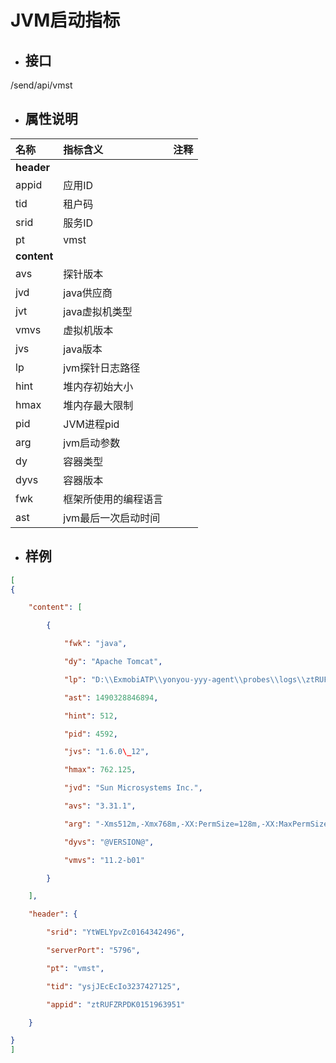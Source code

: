 # JVM启动指标

* ## 接口

/send/api/vmst

* ## 属性说明

| **名称** | **指标含义** | **注释** |
| :--- | :--- | :--- |
| **header** |  |  |
| appid | 应用ID |  |
| tid | 租户码 |  |
| srid | 服务ID |  |
| pt | vmst |  |
| **content** |  |  |
| avs | 探针版本 |  |
| jvd | java供应商 |  |
| jvt | java虚拟机类型 |  |
| vmvs | 虚拟机版本 |  |
| jvs | java版本 |  |
| lp | jvm探针日志路径 |  |
| hint | 堆内存初始大小 |  |
| hmax | 堆内存最大限制 |  |
| pid | JVM进程pid |  |
| arg | jvm启动参数 |  |
| dy | 容器类型 |  |
| dyvs | 容器版本 |  |
| fwk | 框架所使用的编程语言 |  |
| ast | jvm最后一次启动时间 |  |

* ## 样例

```json
[
{

    "content": [

        {

            "fwk": "java",

            "dy": "Apache Tomcat",

            "lp": "D:\\ExmobiATP\\yonyou-yyy-agent\\probes\\logs\\ztRUFZRPDK0151963951\\5796\\yonyou-yyy.log",

            "ast": 1490328846894,

            "hint": 512,

            "pid": 4592,

            "jvs": "1.6.0\_12",

            "hmax": 762.125,

            "jvd": "Sun Microsystems Inc.",

            "avs": "3.31.1",

            "arg": "-Xms512m,-Xmx768m,-XX:PermSize=128m,-XX:MaxPermSize=512m,-Djava.awt.headless=true,-Dsun.reflect.inflationThreshold=0,-Dfile.encoding=GBK,-javaagent:D:/ExmobiATP/yonyou-yyy-agent/probes/yonyou-yyy.jar=appId=ztRUFZRPDK0151963951,serverPort=5796,-Duser.timezone=GMT+8,-Dnc.server.name=ncServer,-Dnc.server.startCount=0,-DNC\_JAVA\_HOME=./ufjdk,-Dnc.bs.logging.format=text,-Dnc.server.location=D:\\ExmobiATP,-Drun.side=server,-Dnc.run.side=server",

            "dyvs": "@VERSION@",

            "vmvs": "11.2-b01"

        }

    ],

    "header": {

        "srid": "YtWELYpvZc0164342496",

        "serverPort": "5796",

        "pt": "vmst",

        "tid": "ysjJEcEcIo3237427125",

        "appid": "ztRUFZRPDK0151963951"

    }

}
]
```



